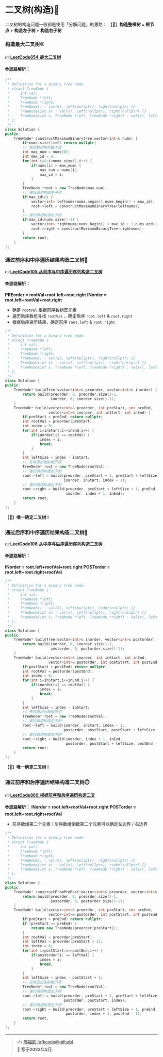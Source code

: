 # 二叉树(构造):construction: 

二叉树的构造问题一般都是使用「分解问题」的思路：
【🥽】**构造整棵树 = 根节点 + 构造左子树 + 构造右子树** 

### 构造最大二叉树:baseball: 

:point_right:[**LeetCode654.最大二叉树**](https://leetcode.cn/problems/maximum-binary-tree/)  

:alien:**思路解析：** 

```C++
/**
 * Definition for a binary tree node.
 * struct TreeNode {
 *     int val;
 *     TreeNode *left;
 *     TreeNode *right;
 *     TreeNode() : val(0), left(nullptr), right(nullptr) {}
 *     TreeNode(int x) : val(x), left(nullptr), right(nullptr) {}
 *     TreeNode(int x, TreeNode *left, TreeNode *right) : val(x), left(left), right(right) {}
 * };
 */
class Solution {
public:
    TreeNode* constructMaximumBinaryTree(vector<int>& nums) {
        if(nums.size()==0) return nullptr;
        // 找到数组中的最大值
        int max_num = nums[0];
        int max_id = 0;
        for(int i=0;i<nums.size();i++) {
            if(nums[i] > max_num) {
                max_num = nums[i];
                max_id = i; 
            }
        }
        TreeNode *root = new TreeNode(max_num);
        // 递归调用构造左子树
        if(max_id>0) {
            vector<int> leftnums(nums.begin(),nums.begin() + max_id); 
            root->left = constructMaximumBinaryTree(leftnums);
        }
        // 递归调用构造右子树
        if(max_id<nums.size()-1) {
            vector<int> rightnums(nums.begin() + max_id + 1,nums.end());
            root->right = constructMaximumBinaryTree(rightnums);
        }
        return root;
    }
};
```

### 通过前序和中序遍历结果构造二叉树:triangular_flag_on_post: 

:point_right:[**LeetCode105.从前序与中序遍历序列构造二叉树**](https://leetcode.cn/problems/construct-binary-tree-from-preorder-and-inorder-traversal/)  

:alien:**思路解析：** 

**PREorder = rootVal+root.left+root.right** 
**INorder = root.left+rootVal+root.right** 

- 确定 `rootVal` 根据前序数组首元素
- 遍历后序数组寻找 `rootVal` ，确定后序 `root.left` & `root.right` 
- 根据后序遍历结果，确定前序 `root.left` & `root.right` 

```C++
/**
 * Definition for a binary tree node.
 * struct TreeNode {
 *     int val;
 *     TreeNode *left;
 *     TreeNode *right;
 *     TreeNode() : val(0), left(nullptr), right(nullptr) {}
 *     TreeNode(int x) : val(x), left(nullptr), right(nullptr) {}
 *     TreeNode(int x, TreeNode *left, TreeNode *right) : val(x), left(left), right(right) {}
 * };
 */
class Solution {
public:
    TreeNode* buildTree(vector<int>& preorder, vector<int>& inorder) {
        return build(preorder, 0, preorder.size()-1, 
                     inorder, 0, inorder.size()-1);
    }
    TreeNode* build(vector<int>& preorder, int preStart, int preEnd, 
                    vector<int>& inorder, int inStart, int inEnd) {
        if(preStart > preEnd) return nullptr;
        int rootVal = preorder[preStart];
        int index = 0;
        for(int i=inStart;i<=inEnd;i++) {
            if(inorder[i] == rootVal) {
                index = i;
                break;
            }
        }
        int leftSize = index - inStart;
        // 先构造出当前根节点
        TreeNode* root = new TreeNode(rootVal);
        // 递归调用构造左子树
        root->left = build(preorder, preStart + 1, preStart + leftSize,
                           inorder, inStart, index - 1);
        // 递归调用构造右子树
        root->right = build(preorder, preStart + leftSize + 1, preEnd,
                            inorder, index + 1, inEnd);
        return root;
    }
};
```

【:microscope:】**唯一确定二叉树** :exclamation: 

### 通过后序和中序遍历结果构造二叉树:postbox: 

:point_right:[**LeetCode106.从中序与后序遍历序列构造二叉树**](https://leetcode.cn/problems/construct-binary-tree-from-inorder-and-postorder-traversal/)  

:alien:**思路解析：** 

**INorder = root.left+rootVal+root.right** 
**POSTorder = root.left+root.right+rootVal** 

```C++
/**
 * Definition for a binary tree node.
 * struct TreeNode {
 *     int val;
 *     TreeNode *left;
 *     TreeNode *right;
 *     TreeNode() : val(0), left(nullptr), right(nullptr) {}
 *     TreeNode(int x) : val(x), left(nullptr), right(nullptr) {}
 *     TreeNode(int x, TreeNode *left, TreeNode *right) : val(x), left(left), right(right) {}
 * };
 */
class Solution {
public:
    TreeNode* buildTree(vector<int>& inorder, vector<int>& postorder) {
        return build(inorder, 0, inorder.size()-1,
                     postorder, 0, postorder.size()-1);
    }
    TreeNode* build(vector<int>& inorder, int inStart, int inEnd,
                    vector<int>& postorder, int postStart, int postEnd) {
        if(postStart > postEnd) return nullptr;
        int rootVal = postorder[postEnd];
        int index = 0;
        for(int i=inStart;i<=inEnd;i++) {
            if(inorder[i] == rootVal) {
                index = i;
                break;
            }
        }
        int leftSize = index - inStart;
        // 先构造出当前根节点
        TreeNode* root = new TreeNode(rootVal);
        // 递归调用构造左子树
        root->left = build(inorder, inStart, index - 1,
                           postorder, postStart, postStart + leftSize - 1);
        // 递归调用构造右子树
        root->right = build(inorder, index + 1, inEnd,
                            postorder, postStart + leftSize, postEnd - 1);
        return root;
    }
};
```

【:microscope:】**唯一确定二叉树** :exclamation: 

### 通过前序和后序遍历结果构造二叉树:stopwatch: 

:point_right:[**LeetCode889.根据前序和后序遍历构造二叉**](https://leetcode.cn/problems/construct-binary-tree-from-preorder-and-postorder-traversal/)   

:alien:**思路解析：** 
**INorder = root.left+rootVal+root.right**
**POSTorder = root.left+root.right+rootVal** 

- 前序数组第二个元素 / 后序数组倒数第二个元素可以确定左边界 / 右边界

```C++
/**
 * Definition for a binary tree node.
 * struct TreeNode {
 *     int val;
 *     TreeNode *left;
 *     TreeNode *right;
 *     TreeNode() : val(0), left(nullptr), right(nullptr) {}
 *     TreeNode(int x) : val(x), left(nullptr), right(nullptr) {}
 *     TreeNode(int x, TreeNode *left, TreeNode *right) : val(x), left(left), right(right) {}
 * };
 */
class Solution {
public:
    TreeNode* constructFromPrePost(vector<int>& preorder, vector<int>& postorder) {
        return build(preorder, 0, preorder.size()-1, 
                     postorder, 0, postorder.size()-1);
    }
    TreeNode* build(vector<int>& preorder, int preStart, int preEnd, 
                    vector<int>& postorder, int postStart, int postEnd) {
        if(preStart > preEnd) return nullptr;
        if (preStart == preEnd) {
            return new TreeNode(preorder[preStart]);
        }
        int rootVal = preorder[preStart];
        int leftVal = preorder[preStart + 1];
        int index = 0;
        for(int i=postStart;i<=postEnd;i++) {
            if(postorder[i] == leftVal) {
                index = i;
                break;
            }
        }
        int leftSize = index - postStart + 1;
        // 先构造出当前根节点
        TreeNode* root = new TreeNode(rootVal);
        // 递归调用构造左子树
        root->left = build(preorder, preStart + 1, preStart + leftSize,
                           postorder, postStart, index);
        // 递归调用构造右子树
        root->right = build(preorder, preStart + leftSize + 1, preEnd,
                            postorder, index + 1, postEnd - 1);
        return root;
    }
};
```

---
> ✍️ [邢福凯 (xfkcode@github)](https://github.com/xfkcode)  
> 📅 **写于2023年3月** 